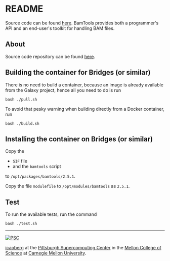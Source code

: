 # README

Source code can be found [here](https://github.com/pezmaster31/bamtools). BamTools provides both a programmer's API and an end-user's toolkit for handling BAM files.

## About
Source code repository can be found [here](https://github.com/trinityrnaseq/trinityrnaseq).

## Building the container for Bridges (or similar)
There is no need to build a container, because an image is already available from the Galaxy project, hence all you need to do is run

```
bash ./pull.sh
```

To avoid that pesky warning when building directly from a Docker container, run

```
bash ./build.sh
```

## Installing the container on Bridges (or similar)
Copy the

* `SIF` file
* and the `bamtools` script

to `/opt/packages/bamtools/2.5.1`.

Copy the file `modulefile` to `/opt/modules/bamtools` as `2.5.1`.

## Test
To run the available tests, run the command

```
bash ./test.sh
```

---
[![PSC](http://www.andrew.cmu.edu/user/icaoberg/images/logos/psc.png)](http://www.psc.edu)

[icaoberg](http://www.andrew.cmu.edu/~icaoberg) at the [Pittsburgh Supercomputing Center](http://www.psc.edu) in the [Mellon College of Science](https://www.cmu.edu/mcs/) at [Carnegie Mellon University](http://www.cmu.edu).
